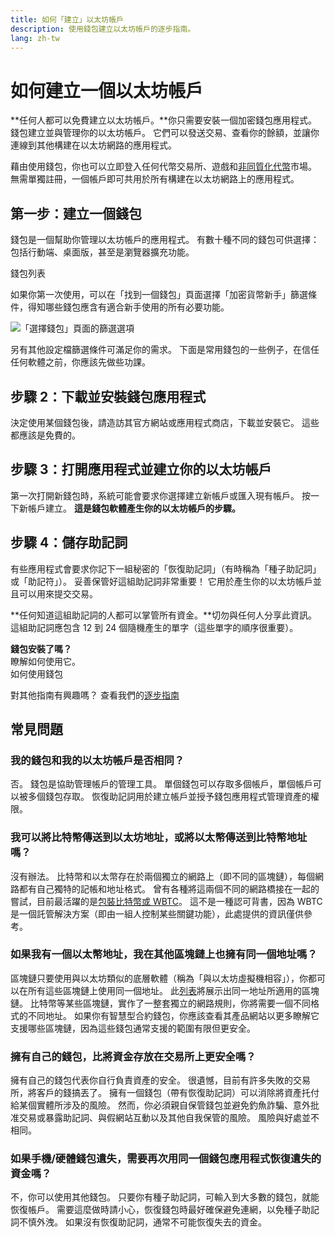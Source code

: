 ```yaml
---
title: 如何「建立」以太坊帳戶
description: 使用錢包建立以太坊帳戶的逐步指南。
lang: zh-tw
---
```


# 如何建立一個以太坊帳戶

**任何人都可以免費建立以太坊帳戶。**你只需要安裝一個加密錢包應用程式。 錢包建立並與管理你的以太坊帳戶。 它們可以發送交易、查看你的餘額，並讓你連線到其他構建在以太坊網路的應用程式。

藉由使用錢包，你也可以立即登入任何代幣交易所、遊戲和[非同質化代幣](/glossary/#nft)市場。 無需單獨註冊，一個帳戶即可共用於所有構建在以太坊網路上的應用程式。

## 第一步：建立一個錢包

錢包是一個幫助你管理以太坊帳戶的應用程式。 有數十種不同的錢包可供選擇：包括行動端、桌面版，甚至是瀏覽器擴充功能。


<ButtonLink href="/wallets/find-wallet/">
  錢包列表
</ButtonLink>

如果你第一次使用，可以在「找到一個錢包」頁面選擇「加密貨幣新手」篩選條件，得知哪些錢包應含有適合新手使用的所有必要功能。

![「選擇錢包」頁面的篩選選項](./wallet-box.png)

另有其他設定檔篩選條件可滿足你的需求。 下面是常用錢包的一些例子，在信任任何軟體之前，你應該先做些功課。

## 步驟 2：下載並安裝錢包應用程式

決定使用某個錢包後，請造訪其官方網站或應用程式商店，下載並安裝它。 這些都應該是免費的。

## 步驟 3：打開應用程式並建立你的以太坊帳戶

第一次打開新錢包時，系統可能會要求你選擇建立新帳戶或匯入現有帳戶。 按一下新帳戶建立。 **這是錢包軟體產生你的以太坊帳戶的步驟。**

## 步驟 4：儲存助記詞

有些應用程式會要求你記下一組秘密的「恢復助記詞」（有時稱為「種子助記詞」或「助記符」）。 妥善保管好這組助記詞非常重要！ 它用於產生你的以太坊帳戶並且可以用來提交交易。

**任何知道這組助記詞的人都可以掌管所有資金。**切勿與任何人分享此資訊。 這組助記詞應包含 12 到 24 個隨機產生的單字（這些單字的順序很重要）。

<div>
<Alert variant="update">
<AlertEmoji text=":eyes:"/>
<AlertContent className="flex-row justify-between items-center">
  <div><b>錢包安裝了嗎？</b><br/>瞭解如何使用它。</div>
  <ButtonLink href="/guides/how-to-use-a-wallet">
    如何使用錢包
  </ButtonLink>
 </AlertContent>
</Alert>
</div>

對其他指南有興趣嗎？ 查看我們的[逐步指南](/guides/)

## 常見問題

### 我的錢包和我的以太坊帳戶是否相同？

否。 錢包是協助管理帳戶的管理工具。 單個錢包可以存取多個帳戶，單個帳戶可以被多個錢包存取。 恢復助記詞用於建立帳戶並授予錢包應用程式管理資產的權限。

### 我可以將比特幣傳送到以太坊地址，或將以太幣傳送到比特幣地址嗎？

沒有辦法。 比特幣和以太幣存在於兩個獨立的網路上（即不同的區塊鏈），每個網路都有自己獨特的記帳和地址格式。 曾有各種將這兩個不同的網路橋接在一起的嘗試，目前最活躍的是[包裝比特幣或 WBTC](https://www.bitcoin.com/get-started/what-is-wbtc/)。 這不是一種認可背書，因為 WBTC 是一個託管解決方案（即由一組人控制某些關鍵功能），此處提供的資訊僅供參考。

### 如果我有一個以太幣地址，我在其他區塊鏈上也擁有同一個地址嗎？

區塊鏈只要使用與以太坊類似的底層軟體（稱為「與以太坊虛擬機相容」），你都可以在所有這些區塊鏈上使用同一個地址。 此[列表](https://chainlist.org/)將展示出同一地址所適用的區塊鏈。 比特幣等某些區塊鏈，實作了一整套獨立的網路規則，你將需要一個不同格式的不同地址。 如果你有智慧型合約錢包，你應該查看其產品網站以更多瞭解它支援哪些區塊鏈，因為這些錢包通常支援的範圍有限但更安全。

### 擁有自己的錢包，比將資金存放在交易所上更安全嗎？

擁有自己的錢包代表你自行負責資產的安全。 很遺憾，目前有許多失敗的交易所，將客戶的錢搞丟了。 擁有一個錢包（帶有恢復助記詞）可以消除將資產托付給某個實體所涉及的風險。 然而，你必須親自保管錢包並避免釣魚詐騙、意外批准交易或暴露助記詞、與假網站互動以及其他自我保管的風險。 風險與好處並不相同。

### 如果手機/硬體錢包遺失，需要再次用同一個錢包應用程式恢復遺失的資金嗎？

不，你可以使用其他錢包。 只要你有種子助記詞，可輸入到大多數的錢包，就能恢復帳戶。 需要這麼做時請小心，恢復錢包時最好確保避免連網，以免種子助記詞不慎外洩。 如果沒有恢復助記詞，通常不可能恢復失去的資金。
